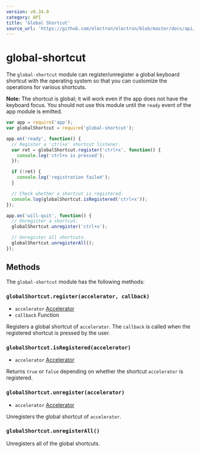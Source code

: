 ```yaml
---
version: v0.34.0
category: API
title: 'Global Shortcut'
source_url: 'https://github.com/electron/electron/blob/master/docs/api/global-shortcut.md'
---
```


# global-shortcut

The `global-shortcut` module can register/unregister a global keyboard shortcut
with the operating system so that you can customize the operations for various
shortcuts.

**Note:** The shortcut is global; it will work even if the app does
not have the keyboard focus. You should not use this module until the `ready`
event of the app module is emitted.

```javascript
var app = require('app');
var globalShortcut = require('global-shortcut');

app.on('ready', function() {
  // Register a 'ctrl+x' shortcut listener.
  var ret = globalShortcut.register('ctrl+x', function() {
    console.log('ctrl+x is pressed');
  });

  if (!ret) {
    console.log('registration failed');
  }

  // Check whether a shortcut is registered.
  console.log(globalShortcut.isRegistered('ctrl+x'));
});

app.on('will-quit', function() {
  // Unregister a shortcut.
  globalShortcut.unregister('ctrl+x');

  // Unregister all shortcuts.
  globalShortcut.unregisterAll();
});
```

## Methods

The `global-shortcut` module has the following methods:

### `globalShortcut.register(accelerator, callback)`

* `accelerator` [Accelerator](http://electron.atom.io/docs/v0.34.0/api/accelerator)
* `callback` Function

Registers a global shortcut of `accelerator`. The `callback` is called when
the registered shortcut is pressed by the user.

### `globalShortcut.isRegistered(accelerator)`

* `accelerator` [Accelerator](http://electron.atom.io/docs/v0.34.0/api/accelerator)

Returns `true` or `false` depending on whether the shortcut `accelerator` is
registered.

### `globalShortcut.unregister(accelerator)`

* `accelerator` [Accelerator](http://electron.atom.io/docs/v0.34.0/api/accelerator)

Unregisters the global shortcut of `accelerator`.

### `globalShortcut.unregisterAll()`

Unregisters all of the global shortcuts.

